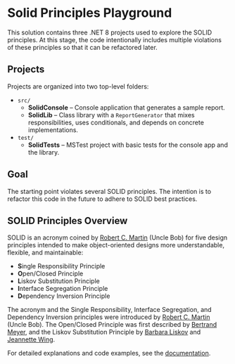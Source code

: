 # Solid Principles Playground

This solution contains three .NET 8 projects used to explore the SOLID principles.
At this stage, the code intentionally includes multiple violations of these principles so that it can be refactored later.

## Projects

Projects are organized into two top-level folders:

- `src/`
  - **SolidConsole** – Console application that generates a sample report.
  - **SolidLib** – Class library with a `ReportGenerator` that mixes responsibilities, uses conditionals, and depends on concrete implementations.
- `test/`
  - **SolidTests** – MSTest project with basic tests for the console app and the library.

## Goal

The starting point violates several SOLID principles. The intention is to refactor this code in the future to adhere to SOLID best practices.

## SOLID Principles Overview

SOLID is an acronym coined by [Robert C. Martin](https://en.wikipedia.org/wiki/Robert_C._Martin) (Uncle Bob) for five design principles intended to make object-oriented designs more understandable, flexible, and maintainable:

- **S**ingle Responsibility Principle
- **O**pen/Closed Principle
- **L**iskov Substitution Principle
- **I**nterface Segregation Principle
- **D**ependency Inversion Principle

The acronym and the Single Responsibility, Interface Segregation, and Dependency Inversion principles were introduced by [Robert C. Martin](https://en.wikipedia.org/wiki/Robert_C._Martin) (Uncle Bob). The Open/Closed Principle was first described by [Bertrand Meyer](https://en.wikipedia.org/wiki/Bertrand_Meyer), and the Liskov Substitution Principle by [Barbara Liskov](https://en.wikipedia.org/wiki/Barbara_Liskov) and [Jeannette Wing](https://en.wikipedia.org/wiki/Jeannette_Wing).

For detailed explanations and code examples, see the [documentation](docs/README.md).
